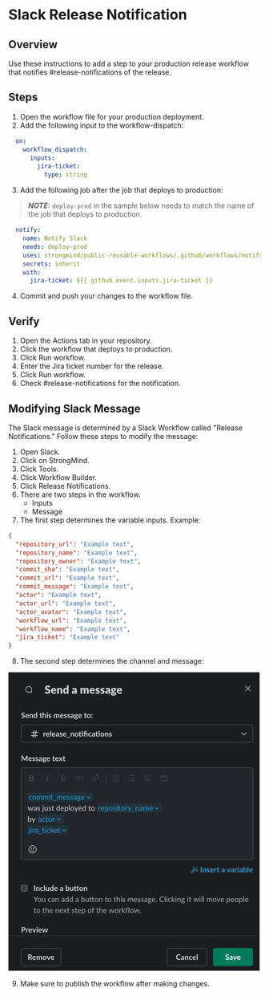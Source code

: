 # Slack Release Notification

## Overview
Use these instructions to add a step to your production release workflow that notifies #release-notifications of the release.

## Steps

1. Open the workflow file for your production deployment.
2. Add the following input to the workflow-dispatch:
```yaml
  on: 
    workflow_dispatch:
      inputs:
        jira-ticket:
          type: string
```
3. Add the following job after the job that deploys to production:

> **_NOTE:_** `deploy-prod` in the sample below needs to match the name of the job that deploys to production.

```yaml
  notify:
    name: Notify Slack
    needs: deploy-prod
    uses: strongmind/public-reusable-workflows/.github/workflows/notify-slack.yml@main
    secrets: inherit
    with:
      jira-ticket: ${{ github.event.inputs.jira-ticket }}
```

4. Commit and push your changes to the workflow file.

## Verify
1. Open the Actions tab in your repository.
2. Click the workflow that deploys to production.
3. Click Run workflow.
4. Enter the Jira ticket number for the release.
5. Click Run workflow.
6. Check #release-notifications for the notification.

## Modifying Slack Message
The Slack message is determined by a Slack Workflow called "Release Notifications."
Follow these steps to modify the message:
1. Open Slack.
2. Click on StrongMind.
3. Click Tools.
4. Click Workflow Builder.
5. Click Release Notifications.
6. There are two steps in the workflow.
    - Inputs
    - Message
7. The first step determines the variable inputs. Example:
```json
{
  "repository_url": "Example text",
  "repository_name": "Example text",
  "repository_owner": "Example text",
  "commit_sha": "Example text",
  "commit_url": "Example text",
  "commit_message": "Example text",
  "actor": "Example text",
  "actor_url": "Example text",
  "actor_avatar": "Example text",
  "workflow_url": "Example text",
  "workflow_name": "Example text",
  "jira_ticket": "Example text"
}
```
8. The second step determines the channel and message:

![slack_message_editor.png](slack_message_editor.png)

9. Make sure to publish the workflow after making changes.
